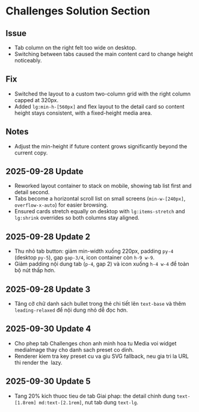 # Challenges Solution Section

## Issue
- Tab column on the right felt too wide on desktop.
- Switching between tabs caused the main content card to change height noticeably.

## Fix
- Switched the layout to a custom two-column grid with the right column capped at 320px.
- Added `lg:min-h-[560px]` and flex layout to the detail card so content height stays consistent, with a fixed-height media area.

## Notes
- Adjust the min-height if future content grows significantly beyond the current copy.

## 2025-09-28 Update
- Reworked layout container to stack on mobile, showing tab list first and detail second.
- Tabs become a horizontal scroll list on small screens (`min-w-[240px]`, `overflow-x-auto`) for easier browsing.
- Ensured cards stretch equally on desktop with `lg:items-stretch` and `lg:shrink` overrides so both columns stay aligned.

## 2025-09-28 Update 2
- Thu nhỏ tab button: giảm min-width xuống 220px, padding `py-4` (desktop `py-5`), gap `gap-3/4`, icon container còn `h-9 w-9`.
- Giảm padding nội dung tab (`p-4`, gap 2) và icon xuống `h-4 w-4` để toàn bộ nút thấp hơn.

## 2025-09-28 Update 3
- Tăng cỡ chữ danh sách bullet trong thẻ chi tiết lên `text-base` và thêm `leading-relaxed` để nội dung nhỏ dễ đọc hơn.

## 2025-09-30 Update 4
- Cho phep tab Challenges chon anh minh hoa tu Media voi widget mediaImage thay cho danh sach preset co dinh.
- Renderer kiem tra key preset cu va giu SVG fallback, neu gia tri la URL thi render the <img> lazy.

## 2025-09-30 Update 5

- Tang 20% kich thuoc tieu de tab Giai phap: the detail chinh dung `text-[1.8rem] md:text-[2.1rem]`, nut tab dung `text-lg`.
